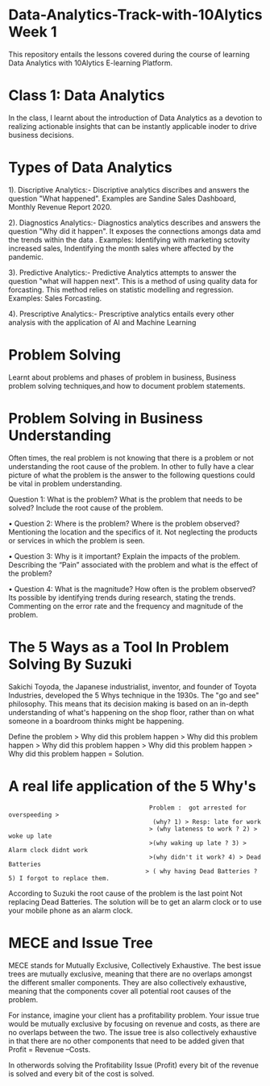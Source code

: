 # Data-Analytics-Track-with-10Alytics Week 1
This repository entails the lessons covered during the course of learning Data Analytics with 10Alytics E-learning Platform.

# Class 1: Data Analytics 
In the class, I learnt about the introduction of Data Analytics as a devotion to realizing actionable insights that can be instantly applicable inoder to drive business decisions.

# Types of Data Analytics 
1). Discriptive Analytics:- Discriptive analytics discribes and answers the question "What happened". Examples are Sandine Sales Dashboard, Monthly Revenue Report 2020.

2). Diagnostics Analytics:- Diagnostics analytics describes and answers the question "Why did it happen". It exposes the connections amongs data amd the trends within the data . Examples: Identifying with marketing sctovity increased sales, Indentifying the month sales where affected by the pandemic.

3). Predictive Analytics:- Predictive Analytics attempts to answer the question "what will happen next". This is a method of using quality data for forcasting. This method relies on statistic modelling and regression. Examples: Sales Forcasting.

4). Prescriptive Analytics:- Prescriptive analytics entails every other analysis with the application of AI and Machine Learning

# Problem Solving 
Learnt about problems and phases of problem in business, Business problem solving techniques,and how to document problem statements.

# Problem Solving in Business Understanding
Often times, the real problem is not knowing that there is a problem or not understanding the root cause of the problem. 
In other to fully have a clear picture of what the problem is the answer to the following questions could be vital in problem understanding.

Question 1: What is the problem?
What is the problem that needs to be solved? Include the root cause of the problem. 

• Question 2: Where is the problem?
Where is the problem observed? Mentioning the location and the specifics of it. Not neglecting the products or services in which the problem is seen.

• Question 3: Why is it important?
Explain the impacts of the problem. Describing the “Pain” associated with the problem and what is the effect of the problem?

• Question 4: What is the magnitude?
How often is the problem observed? Its possible by identifying trends during research, stating the trends. Commenting on the error rate and the frequency and magnitude of the problem.

# The 5 Ways as a Tool In Problem Solving By Suzuki

Sakichi Toyoda, the Japanese industrialist, inventor, and founder of Toyota Industries, developed the 5 Whys technique in the 1930s. The "go and see" philosophy. This means that its decision making is based on an in-depth understanding of what's happening on the shop floor, rather than on what someone in a boardroom thinks might be happening.

Define the problem > Why did this problem happen > Why did this problem happen >  Why did this problem happen >  Why did this problem happen > Why did this problem happen = Solution.


# A real life application of the 5 Why's 
                         
                                           Problem :  got arrested for overspeeding > 
                                            (why? 1) > Resp: late for work 
                                           > (why lateness to work ? 2) > woke up late 
                                           >(why waking up late ? 3) > Alarm clock didnt work
                                           >(why didn't it work? 4) > Dead Batteries
                                          > ( why having Dead Batteries ? 5) I forgot to replace them.
                                           
                 
According to Suzuki the root cause of the problem is the last point  Not replacing Dead Batteries. The solution will be to get an alarm clock or to use your mobile phone as an alarm clock.
  

# MECE and Issue Tree 
MECE stands for Mutually Exclusive, Collectively Exhaustive. The best issue trees are mutually exclusive, meaning that there are no overlaps amongst the different smaller components. They are also collectively exhaustive, meaning that the components cover all potential root causes of the problem.

For instance, imagine your client has a profitability problem. Your issue true would be mutually exclusive by focusing on revenue and costs, as there are no overlaps between the two. The issue tree is also collectively exhaustive in that there are no other components that need to be added given that Profit = Revenue –Costs.

In otherwords solving the Profitability Issue (Profit) every bit of the revenue is solved and every bit of the cost is solved. 

